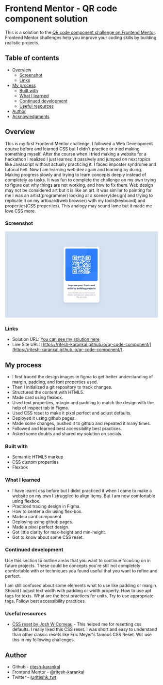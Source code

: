 # Frontend Mentor - QR code component solution

This is a solution to the [QR code component challenge on Frontend Mentor](https://www.frontendmentor.io/challenges/qr-code-component-iux_sIO_H). Frontend Mentor challenges help you improve your coding skills by building realistic projects.

## Table of contents

-   [Overview](#overview)
    -   [Screenshot](#screenshot)
    -   [Links](#links)
-   [My process](#my-process)
    -   [Built with](#built-with)
    -   [What I learned](#what-i-learned)
    -   [Continued development](#continued-development)
    -   [Useful resources](#useful-resources)
-   [Author](#author)
-   [Acknowledgments](#acknowledgments)

## Overview

This is my first Frontend Mentor challenge. I followed a Web Development course before and learned CSS but I didn't practice or tried making something myself. After the course when I tried making a website for a hackathon I realized I just learned it passively and jumped on next topics like Javascript without actually practicing it. I faced imposter syndrome and tutorial hell. Now I am learning web dev again and learning by doing. Making progress slowly and trying to learn concepts deeply instead of completely as tasks. It was fun to complete the challenge on my own trying to figure out why things are not working, and how to fix them. Web design may not be considered art but it is like an art. It was similar to painting for me I was an artist(programmer) looking at a scenery(design) and trying to replicate it on my artboard(web browser) with my tools(keyboard) and properties(CSS properties). This analogy may sound lame but it made me love CSS more.

### Screenshot

![](./screenshot.jpg)

### Links

-   Solution URL: [You can see my solution here](https://your-solution-url.comhttps://www.frontendmentor.io/solutions/qr-code-component-using-css-flexbox-and-html5-rk3LIdsmc)
-   Live Site URL: [https://ritesh-karankal.github.io/qr-code-component/](https://ritesh-karankal.github.io/qr-code-component/)

## My process

-   I first traced the design images in figma to get better understanding of margin, padding, and font properties used.
-   Then I initialized a git repository to track changes.
-   Structured the content with HTML5.
-   Made card using flexbox.
-   Used text properties, margin and padding to match the design with the help of inspect tab in Figma.
-   Used CSS reset to make it pixel perfect and adjust defaults.
-   Deployed it using github pages.
-   Made some changes, pushed it to github and repeated it many times.
-   Followed and learned best accessibility best practices.
-   Asked some doubts and shared my solution on socials.

### Built with

-   Semantic HTML5 markup
-   CSS custom properties
-   Flexbox
<!-- - CSS Grid
-   Mobile-first workflow
-   [React](https://reactjs.org/) - JS library
-   [Next.js](https://nextjs.org/) - React framework
-   [Styled Components](https://styled-components.com/) - For styles -->

### What I learned

-   I have learnt css before but I didnt practiced it when I came to make a website on my own I struggled to align items.
    But I am now comfortable using flexbox.
-   Practiced tracing design in Figma.
-   How to center a div using flex-box.
-   Made a card component.
-   Deploying using github pages.
-   Made a pixel perfect design.
-   Got little clarity for max-height and min-height.
-   Got to know about some CSS reset.

### Continued development

Use this section to outline areas that you want to continue focusing on in future projects. These could be concepts you're still not completely comfortable with or techniques you found useful that you want to refine and perfect.

I am still confused about some elements what to use like padding or margin.
Should I adjust text width with padding or width property.
How to use apt tags for texts.
What are the best practices for units.
Try to use appropriate tags.
Follow best accessibility practices.

### Useful resources

-   [CSS reset by Josh W Comeau](https://www.joshwcomeau.com/css/custom-css-reset/) - This helped me for resetting css defaults. I really liked this CSS reset. I was short and easy to understand than other classic resets like Eric Meyer's famous CSS Reset. Will use this in my following challenges.

## Author

-   Github - [ritesh-karankal](https://github.com/ritesh-karankal)
-   Frontend Mentor - [@ritesh-karankal](https://www.frontendmentor.io/profile/ritesh-karankal)
-   Twitter - [@riteshk_twt](https://twitter.com/riteshk_twt)

